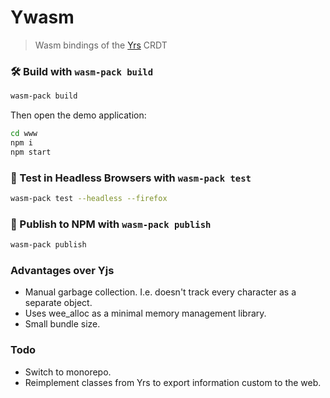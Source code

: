 # Ywasm

> Wasm bindings of the [Yrs](https://github.com/yjs/yrs/) CRDT

### 🛠️ Build with `wasm-pack build`

```sh
wasm-pack build
```

Then open the demo application:

```sh
cd www
npm i
npm start
```

### 🔬 Test in Headless Browsers with `wasm-pack test`

```sh
wasm-pack test --headless --firefox
```

### 🎁 Publish to NPM with `wasm-pack publish`

```sh
wasm-pack publish
```

### Advantages over Yjs


* Manual garbage collection. I.e. doesn't track every character as a separate object.
* Uses wee_alloc as a minimal memory management library.
* Small bundle size.


### Todo

* Switch to monorepo.
* Reimplement classes from Yrs to export information custom to the web.

